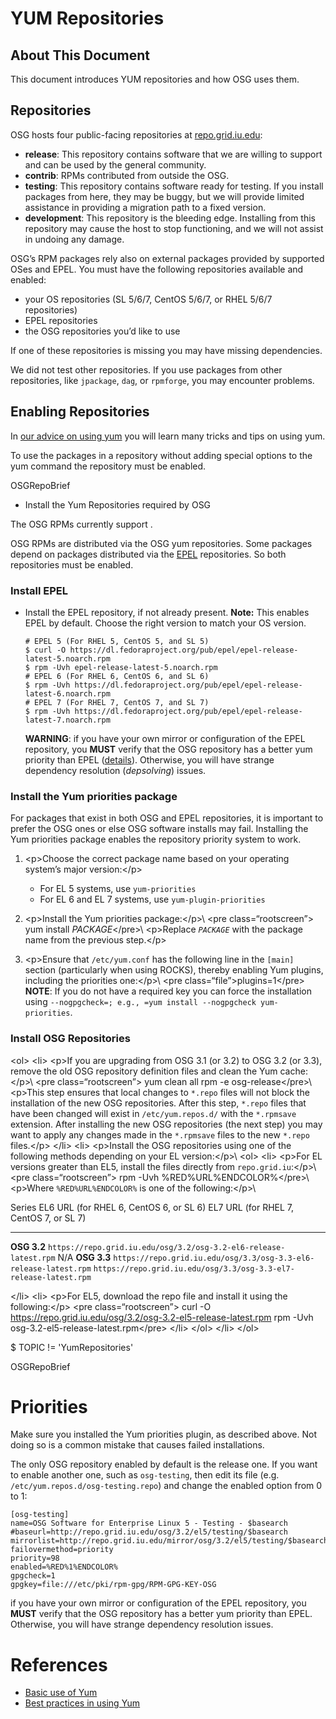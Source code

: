
**YUM Repositories**
====================

About This Document
-------------------

This document introduces YUM repositories and how OSG uses them.

Repositories
------------

OSG hosts four public-facing repositories at
[repo.grid.iu.edu](http://repo.grid.iu.edu/):

-   **release**: This repository contains software that we are willing
    to support and can be used by the general community.
-   **contrib**: RPMs contributed from outside the OSG.
-   **testing**: This repository contains software ready for testing. If
    you install packages from here, they may be buggy, but we will
    provide limited assistance in providing a migration path to a fixed
    version.
-   **development**: This repository is the bleeding edge. Installing
    from this repository may cause the host to stop functioning, and we
    will not assist in undoing any damage.

OSG’s RPM packages rely also on external packages provided by supported
OSes and EPEL. You must have the following repositories available and
enabled:

-   your OS repositories (SL 5/6/7, CentOS 5/6/7, or RHEL 5/6/7
    repositories)
-   EPEL repositories
-   the OSG repositories you’d like to use

If one of these repositories is missing you may have missing
dependencies.

<span class="twiki-macro WARNING"></span> We did not test other
repositories. If you use packages from other repositories, like
`jpackage`, `dag`, or `rpmforge`, you may encounter problems.

Enabling Repositories
---------------------

In [our advice on using
yum](Documentation/Release3.InstallBestPractices) you will learn many
tricks and tips on using yum.

To use the packages in a repository without adding special options to
the yum command the repository must be enabled.

<span class="twiki-macro STARTSECTION">OSGRepoBrief</span>

+ Install the Yum Repositories required by OSG

The OSG RPMs currently support <span
class="twiki-macro SUPPORTED_OS"></span>.

OSG RPMs are distributed via the OSG yum repositories. Some packages
depend on packages distributed via the
[EPEL](http://fedoraproject.org/wiki/EPEL) repositories. So both
repositories must be enabled.

### Install EPEL

-   Install the EPEL repository, if not already present. **Note:** This
    enables EPEL by default. Choose the right version to match your OS
    version.
    ```
    # EPEL 5 (For RHEL 5, CentOS 5, and SL 5)
    $ curl -O https://dl.fedoraproject.org/pub/epel/epel-release-latest-5.noarch.rpm
    $ rpm -Uvh epel-release-latest-5.noarch.rpm
    # EPEL 6 (For RHEL 6, CentOS 6, and SL 6)
    $ rpm -Uvh https://dl.fedoraproject.org/pub/epel/epel-release-latest-6.noarch.rpm
    # EPEL 7 (For RHEL 7, CentOS 7, and SL 7)
    $ rpm -Uvh https://dl.fedoraproject.org/pub/epel/epel-release-latest-7.noarch.rpm
    ```
    **WARNING**: if you have your own mirror or configuration of the EPEL
    repository, you **MUST** verify that the OSG repository has a better yum
    priority than EPEL ([details](Common/InstallBestPractices#YumPriorities)).
    Otherwise, you will have strange dependency resolution (*depsolving*) issues.

### Install the Yum priorities package

For packages that exist in both OSG and EPEL repositories, it is
important to prefer the OSG ones or else OSG software installs may fail.
Installing the Yum priorities package enables the repository priority
system to work.

1.  \<p\>Choose the correct package name based on your operating
    system’s major version:\</p\>
    -   For EL 5 systems, use `yum-priorities`
    -   For EL 6 and EL 7 systems, use `yum-plugin-priorities`

2.  \<p\>Install the Yum priorities package:\</p\>\\ \<pre
    class=“rootscreen”\><span
    class="twiki-macro UCL_PROMPT_ROOT"></span> yum install
    *PACKAGE*\</pre\>\\ \<p\>Replace *`PACKAGE`* with the package name
    from the previous step.\</p\>
3.  \<p\>Ensure that `/etc/yum.conf` has the following line in the
    `[main]` section (particularly when using ROCKS), thereby enabling
    Yum plugins, including the priorities one:\</p\>\\ \<pre
    class=“file”\>plugins=1\</pre\> **NOTE**: If you do not have a
    required key you can force the installation using
    `--nogpgcheck=; e.g., =yum install --nogpgcheck yum-priorities`.

### Install OSG Repositories

\<ol\> \<li\> \<p\>If you are upgrading from OSG 3.1 (or 3.2) to OSG 3.2
(or 3.3), remove the old OSG repository definition files and clean the
Yum cache:\</p\>\\ \<pre class=“rootscreen”\><span
class="twiki-macro UCL_PROMPT_ROOT"></span> yum clean all <span
class="twiki-macro UCL_PROMPT_ROOT"></span> rpm -e osg-release\</pre\>\\
\<p\>This step ensures that local changes to `*.repo` files will not
block the installation of the new OSG repositories. After this step,
`*.repo` files that have been changed will exist in `/etc/yum.repos.d/`
with the `*.rpmsave` extension. After installing the new OSG
repositories (the next step) you may want to apply any changes made in
the `*.rpmsave` files to the new `*.repo` files.\</p\> \</li\> \<li\>
\<p\>Install the OSG repositories using one of the following methods
depending on your EL version:\</p\>\\ \<ol\> \<li\> \<p\>For EL versions
greater than EL5, install the files directly from
`repo.grid.iu`:\</p\>\\ \<pre class=“rootscreen”\><span
class="twiki-macro UCL_PROMPT_ROOT"></span> rpm -Uvh
%RED%URL%ENDCOLOR%\</pre\>\\ \<p\>Where `%RED%URL%ENDCOLOR%` is one of
the following:\</p\>\\ <span class="twiki-macro TABLE"
SORT="off"></span>

  Series                      EL6 URL (for RHEL 6, CentOS 6, or SL 6)                             EL7 URL (for RHEL 7, CentOS 7, or SL 7)
  ------------- ------------------------------------------------------------------- -------------------------------------------------------------------
  **OSG 3.2**    `https://repo.grid.iu.edu/osg/3.2/osg-3.2-el6-release-latest.rpm`                                  N/A
  **OSG 3.3**    `https://repo.grid.iu.edu/osg/3.3/osg-3.3-el6-release-latest.rpm`   `https://repo.grid.iu.edu/osg/3.3/osg-3.3-el7-release-latest.rpm`

\</li\> \<li\> \<p\>For EL5, download the repo file and install it using
the following:\</p\> \<pre class=“rootscreen”\><span
class="twiki-macro UCL_PROMPT_ROOT"></span> curl -O
<https://repo.grid.iu.edu/osg/3.2/osg-3.2-el5-release-latest.rpm> <span
class="twiki-macro UCL_PROMPT_ROOT"></span> rpm -Uvh
osg-3.2-el5-release-latest.rpm\</pre\> \</li\> \</ol\> \</li\> \</ol\>

<span class="twiki-macro IF"
then="For more details, please see our [[Documentation.Release3.YumRepositories][yum repository documentation]]."
else="&quot;&quot;">\$ TOPIC != 'YumRepositories'</span>

<span class="twiki-macro ENDSECTION">OSGRepoBrief</span>

Priorities
==========

<span class="twiki-macro NOTE"></span> Make sure you installed the Yum
priorities plugin, as described above. Not doing so is a common mistake
that causes failed installations.

The only OSG repository enabled by default is the release one. If you
want to enable another one, such as `osg-testing`, then edit its file
(e.g. `/etc/yum.repos.d/osg-testing.repo`) and change the enabled option
from 0 to 1:

``` {.file}
[osg-testing]
name=OSG Software for Enterprise Linux 5 - Testing - $basearch
#baseurl=http://repo.grid.iu.edu/osg/3.2/el5/testing/$basearch
mirrorlist=http://repo.grid.iu.edu/mirror/osg/3.2/el5/testing/$basearch
failovermethod=priority
priority=98
enabled=%RED%1%ENDCOLOR%
gpgcheck=1
gpgkey=file:///etc/pki/rpm-gpg/RPM-GPG-KEY-OSG
```

<span class="twiki-macro WARNING"></span> if you have your own mirror or
configuration of the EPEL repository, you **MUST** verify that the OSG
repository has a better yum priority than EPEL. Otherwise, you will have
strange dependency resolution issues.

References
==========

-   [Basic use of Yum](YumRpmBasics)
-   [Best practices in using Yum](InstallBestPractices)
